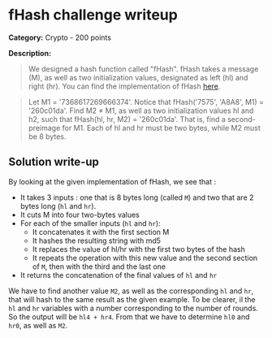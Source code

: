 # fHash challenge writeup

**Category:** Crypto - 200 points

**Description:**

>  We designed a hash function called "fHash". fHash takes a message (M), as well as two initialization values, designated as left (hl) and right (hr). You can find the implementation of fHash [here](./fHash.py).

> Let M1 = '7368617269666374'. Notice that fHash('7575', 'A8A8', M1) = '260c01da'.
> Find M2 ≠ M1, as well as two initialization values hl and h2, such that fHash(hl, hr, M2) = '260c01da'. That is, find a second-preimage for M1.
> Each of hl and hr must be two bytes, while M2 must be 8 bytes. 


## Solution write-up

By looking at the given implementation of fHash, we see that :
* It takes 3 inputs : one that is 8 bytes long (called `M`) and two that are 2 bytes long (`hl` and `hr`).
* It cuts M into four two-bytes values
* For each of the smaller inputs (`hl` and `hr`):
    * It concatenates it with the first section M
    * It hashes the resulting string with md5
    * It replaces the value of hl/hr with the first two bytes of the hash
    * It repeats the operation with this new value and the second section of `M`, then with the third and the last one
* It returns the concatenation of the final values of `hl` and `hr`

We have to find another value `M2`, as well as the corresponding `hl` and `hr`, that will hash to the same result as the given example.
To be clearer, il the `hl` and `hr` variables with a number corresponding to the number of rounds. So the output will be `hl4 + hr4`. From that we have to determine `hl0` and `hr0`, as well as `M2`.

